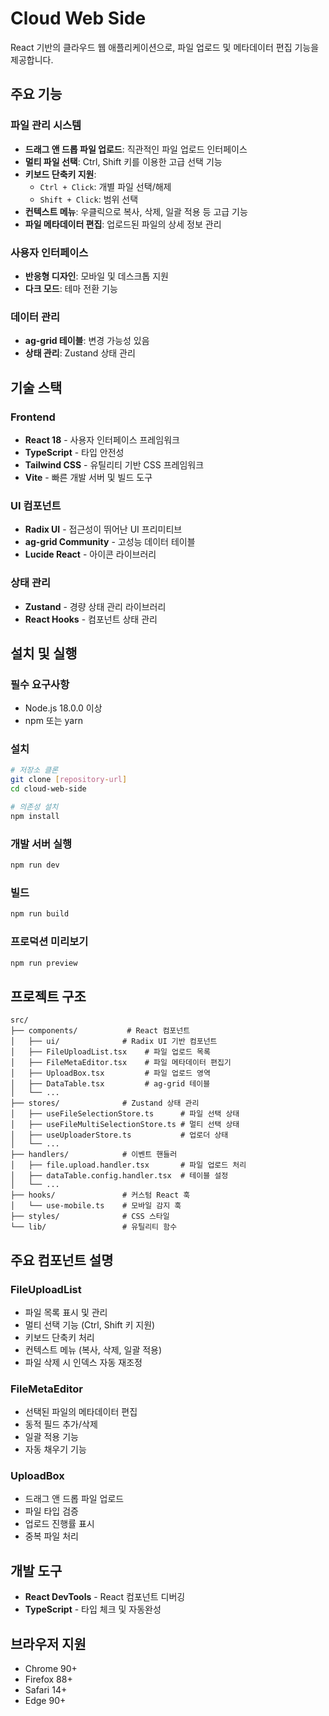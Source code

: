 # Cloud Web Side

React 기반의 클라우드 웹 애플리케이션으로, 파일 업로드 및 메타데이터 편집 기능을 제공합니다.

## 주요 기능

### 파일 관리 시스템
- **드래그 앤 드롭 파일 업로드**: 직관적인 파일 업로드 인터페이스
- **멀티 파일 선택**: Ctrl, Shift 키를 이용한 고급 선택 기능
- **키보드 단축키 지원**: 
  - `Ctrl + Click`: 개별 파일 선택/해제
  - `Shift + Click`: 범위 선택
- **컨텍스트 메뉴**: 우클릭으로 복사, 삭제, 일괄 적용 등 고급 기능
- **파일 메타데이터 편집**: 업로드된 파일의 상세 정보 관리

### 사용자 인터페이스
- **반응형 디자인**: 모바일 및 데스크톱 지원
- **다크 모드**: 테마 전환 기능

### 데이터 관리
- **ag-grid 테이블**: 변경 가능성 있음
- **상태 관리**: Zustand 상태 관리

## 기술 스택
### Frontend
- **React 18** - 사용자 인터페이스 프레임워크
- **TypeScript** - 타입 안전성
- **Tailwind CSS** - 유틸리티 기반 CSS 프레임워크
- **Vite** - 빠른 개발 서버 및 빌드 도구

### UI 컴포넌트
- **Radix UI** - 접근성이 뛰어난 UI 프리미티브
- **ag-grid Community** - 고성능 데이터 테이블
- **Lucide React** - 아이콘 라이브러리

### 상태 관리
- **Zustand** - 경량 상태 관리 라이브러리
- **React Hooks** - 컴포넌트 상태 관리

## 설치 및 실행
### 필수 요구사항
- Node.js 18.0.0 이상
- npm 또는 yarn

### 설치
```bash
# 저장소 클론
git clone [repository-url]
cd cloud-web-side

# 의존성 설치
npm install 
```

### 개발 서버 실행
```bash
npm run dev
```

### 빌드
```bash
npm run build
```

### 프로덕션 미리보기
```bash
npm run preview
```

## 프로젝트 구조

```
src/
├── components/           # React 컴포넌트
│   ├── ui/              # Radix UI 기반 컴포넌트
│   ├── FileUploadList.tsx    # 파일 업로드 목록
│   ├── FileMetaEditor.tsx    # 파일 메타데이터 편집기
│   ├── UploadBox.tsx         # 파일 업로드 영역
│   ├── DataTable.tsx         # ag-grid 테이블
│   └── ...
├── stores/              # Zustand 상태 관리
│   ├── useFileSelectionStore.ts      # 파일 선택 상태
│   ├── useFileMultiSelectionStore.ts # 멀티 선택 상태
│   ├── useUploaderStore.ts           # 업로더 상태
│   └── ...
├── handlers/            # 이벤트 핸들러
│   ├── file.upload.handler.tsx       # 파일 업로드 처리
│   ├── dataTable.config.handler.tsx  # 테이블 설정
│   └── ...
├── hooks/               # 커스텀 React 훅
│   └── use-mobile.ts    # 모바일 감지 훅
├── styles/              # CSS 스타일
└── lib/                 # 유틸리티 함수
```

## 주요 컴포넌트 설명
### FileUploadList
- 파일 목록 표시 및 관리
- 멀티 선택 기능 (Ctrl, Shift 키 지원)
- 키보드 단축키 처리
- 컨텍스트 메뉴 (복사, 삭제, 일괄 적용)
- 파일 삭제 시 인덱스 자동 재조정

### FileMetaEditor
- 선택된 파일의 메타데이터 편집
- 동적 필드 추가/삭제
- 일괄 적용 기능
- 자동 채우기 기능

### UploadBox
- 드래그 앤 드롭 파일 업로드
- 파일 타입 검증
- 업로드 진행률 표시
- 중복 파일 처리

## 개발 도구
- **React DevTools** - React 컴포넌트 디버깅
- **TypeScript** - 타입 체크 및 자동완성

## 브라우저 지원
- Chrome 90+
- Firefox 88+
- Safari 14+
- Edge 90+

